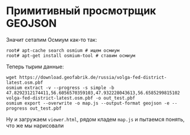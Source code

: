 # Примитивный просмотрщик GEOJSON

Значит сетапим Осмиум как-то так:

```
root# apt-cache search osmium # ищем осмиум
root# apt-get install osmium-tool # ставим осмиум
```

Теперь тырим данные:
```
wget https://download.geofabrik.de/russia/volga-fed-district-latest.osm.pbf
osmium extract -v --progress -s simple -b 47.8292312174411,56.6056570359103,47.932228043613,56.6585299815102 volga-fed-district-latest.osm.pbf -o out_test.pbf
osmium export --overwrite -o map.js --output-format geojson -e --progress out_test.pbf
```

Ну и загружаем `viewer.html`, рядом кладем `map.js` и пытаемся понять, что же мы нарисовали